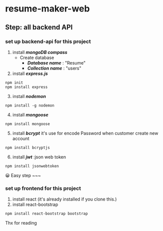 # resume-maker-web
## Step: all backend API 
### set up backend-api for this project
1. install ***mongoDB compass***
   - Create database
     - ***Database name*** : "Resume"
     - ***Collection name*** : "users"
2. install ***express.js***
```
npm init
npm install express 
```
3. install ***nodemon***
```
npm install -g nodemon
```
4. install ***mongoose***
```
npm install mongoose
```
5. install ***bcrypt*** it's use for encode Password when customer create new account
```
npm install bcryptjs
```
6. install ***jwt*** :json web token
```
npm install jsonwebtoken
```
😀 Easy step ~~~

### set up frontend for this project
1. install react (it's already installed if you clone this.)
2. install react-bootstrap
```
npm install react-bootstrap bootstrap
```

Thx for reading
